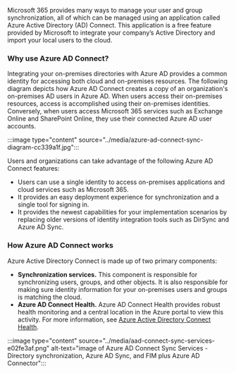 Microsoft 365 provides many ways to manage your user and group synchronization, all of which can be managed using an application called Azure Active Directory (AD) Connect. This application is a free feature provided by Microsoft to integrate your company’s Active Directory and import your local users to the cloud.

### Why use Azure AD Connect?

Integrating your on-premises directories with Azure AD provides a common identity for accessing both cloud and on-premises resources. The following diagram depicts how Azure AD Connect creates a copy of an organization's on-premises AD users in Azure AD. When users access their on-premises resources, access is accomplished using their on-premises identities. Conversely, when users access Microsoft 365 services such as Exchange Online and SharePoint Online, they use their connected Azure AD user accounts.

:::image type="content" source="../media/azure-ad-connect-sync-diagram-cc339a1f.jpg":::


Users and organizations can take advantage of the following Azure AD Connect features:

 *  Users can use a single identity to access on-premises applications and cloud services such as Microsoft 365.
 *  It provides an easy deployment experience for synchronization and a single tool for signing in.
 *  It provides the newest capabilities for your implementation scenarios by replacing older versions of identity integration tools such as DirSync and Azure AD Sync.

### How Azure AD Connect works

Azure Active Directory Connect is made up of two primary components:

 *  **Synchronization services.** This component is responsible for synchronizing users, groups, and other objects. It is also responsible for making sure identity information for your on-premises users and groups is matching the cloud.
 *  **Azure AD Connect Health.** Azure AD Connect Health provides robust health monitoring and a central location in the Azure portal to view this activity. For more information, see [Azure Active Directory Connect Health](https://docs.microsoft.com/azure/active-directory/connect-health/active-directory-aadconnect-health?azure-portal=true).

:::image type="content" source="../media/aad-connect-sync-services-e02fe3af.png" alt-text="image of Azure AD Connect Sync Services - Directory synchronization, Azure AD Sync, and FIM plus Azure AD Connector":::
